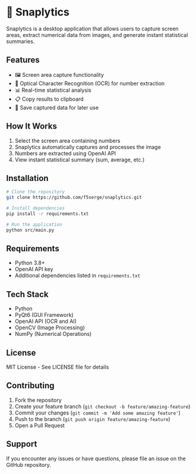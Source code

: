# 📸 Snaplytics

Snaplytics is a desktop application that allows users to capture screen areas, extract numerical data from images, and generate instant statistical summaries.

## Features

- 🖼️ Screen area capture functionality
- 🔢 Optical Character Recognition (OCR) for number extraction
- 📊 Real-time statistical analysis
- 📋 Copy results to clipboard
- 💾 Save captured data for later use

## How It Works

1. Select the screen area containing numbers
2. Snaplytics automatically captures and processes the image
3. Numbers are extracted using OpenAI API
4. View instant statistical summary (sum, average, etc.)

## Installation

```bash
# Clone the repository
git clone https://github.com/f5serge/snaplytics.git

# Install dependencies
pip install -r requirements.txt

# Run the application
python src/main.py
```

## Requirements

- Python 3.8+
- OpenAI API key
- Additional dependencies listed in `requirements.txt`

## Tech Stack

- Python
- PyQt6 (GUI Framework)
- OpenAI API (OCR and AI)
- OpenCV (Image Processing)
- NumPy (Numerical Operations)

## License

MIT License - See LICENSE file for details

## Contributing

1. Fork the repository
2. Create your feature branch (`git checkout -b feature/amazing-feature`)
3. Commit your changes (`git commit -m 'Add some amazing feature'`)
4. Push to the branch (`git push origin feature/amazing-feature`)
5. Open a Pull Request

## Support

If you encounter any issues or have questions, please file an issue on the GitHub repository.
